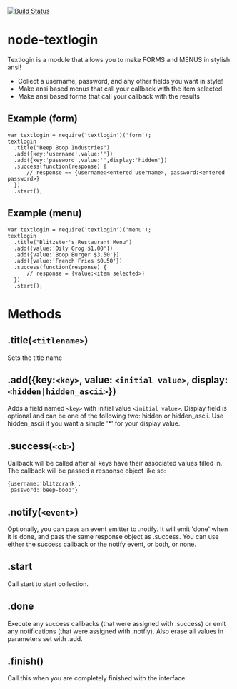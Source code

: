 [![Build Status](https://travis-ci.org/rook2pawn/node-textlogin.svg?branch=master)](https://travis-ci.org/rook2pawn/node-textlogin)

node-textlogin
==============

Textlogin is a module that allows you to make FORMS and MENUS in stylish ansi!

* Collect a username, password, and any other fields you want in style!
* Make ansi based menus that call your callback with the item selected
* Make ansi based forms that call your callback with the results


Example (form)
--------------

    var textlogin = require('textlogin')('form');
    textlogin
      .title("Beep Boop Industries")
      .add({key:'username',value:''})
      .add({key:'password',value:'',display:'hidden'})
      .success(function(response) {
          // response == {username:<entered username>, password:<entered password>}
      })  
      .start();

Example (menu)
---------------

    var textlogin = require('textlogin')('menu');
    textlogin
      .title("Blitzster's Restaurant Menu")
      .add({value:'Oily Grog $1.00'})
      .add({value:'Boop Burger $3.50'})
      .add({value:'French Fries $0.50'})
      .success(function(response) {
          // response = {value:<item selected>}
      })  
      .start();

Methods
=======

.title(`<titlename>`)
-------------------
Sets the title name


.add({key:`<key>`, value: `<initial value>`, display:`<hidden|hidden_ascii>`})
------------------------------------------------------------------------------

Adds a field named `<key>` with initial value `<initial value>`.
Display field is optional and can be one of the following two: hidden or hidden_ascii.
Use hidden_ascii if you want a simple '*' for your display value.

.success(`<cb>`)
--------------

Callback will be called after all keys have their associated values filled in.
The callback will be passed a response object like so:

    {username:'blitzcrank',
     password:'beep-boop'}

.notify(`<event>`) 
----------------

Optionally, you can pass an event emitter to .notify. It will emit 'done' when it is done, and pass the same response object as .success. You can use either the success callback or the notify event, or both, or none.

.start 
------

Call start to start collection.

.done
-----

Execute any success callbacks (that were assigned with .success)  or emit any notifications (that were assigned with .notfiy). Also erase all values in parameters set with .add. 

.finish()
---------
Call this when you are completely finished with the interface.


